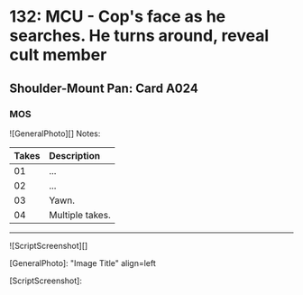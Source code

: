# 132: MCU - Cop's face as he searches. He turns around, reveal cult member

## Shoulder-Mount Pan: Card A024

### MOS

![GeneralPhoto][]
Notes: 

| Takes | Description |
|:---|:----|
| 01 | ... |
| 02 | ... |
| 03 | Yawn. |
| 04 | Multiple takes. |

----

![ScriptScreenshot][]


[GeneralPhoto]:  "Image Title" align=left

[ScriptScreenshot]: 